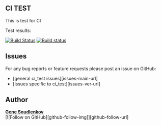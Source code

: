 ## CI TEST

This is test for CI


Test results:

[![Build Status](https://travis-ci.org/sgenie68/ci_test.svg?branch=master)](https://travis-ci.org/sgenie68/ci_test)
[![Build status](https://ci.appveyor.com/api/projects/status/j1at5pasmlpah9ph?svg=true)](https://ci.appveyor.com/project/sgenie68/ci-test)


Issues
------
For any bug reports or feature requests
please post an issue on GitHub:

* [general ci_test issues][issues-main-url]
* [issues specific to ci_test][issues-ver-url]

Author
------
[**Gene Soudlenkov**](https://googlei.com/)
<br/>
[![Follow on GitHub][github-follow-img]][github-follow-url]
<br/>
